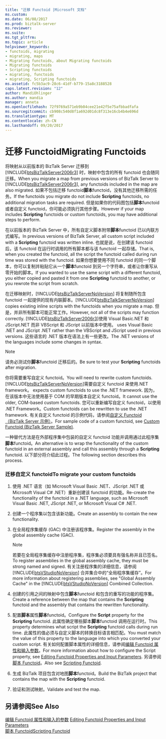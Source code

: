 ```yaml
---
title: "迁移 Functoid |Microsoft 文档"
ms.custom: 
ms.date: 06/08/2017
ms.prod: biztalk-server
ms.reviewer: 
ms.suite: 
ms.tgt_pltfrm: 
ms.topic: article
helpviewer_keywords:
- functoids, migrating
- migrating, maps
- Migrating functoids, about Migrating functoids
- Migrating functoids
- Scripting functoids
- migrating, functoids
- migrating, Scripting functoids
ms.assetid: fc5b3ac9-28c6-41df-b779-15a8c3188528
caps.latest.revision: "12"
author: MandiOhlinger
ms.author: mandia
manager: anneta
ms.openlocfilehash: 72f9769a571eb9b04cee21e42f5e75afbbadfafa
ms.sourcegitcommit: cb908c540d8f1a692d01dc8f313e16cb4b4e696d
ms.translationtype: MT
ms.contentlocale: zh-CN
ms.lasthandoff: 09/20/2017
---
```

# <a name="migrating-functoids"></a><span data-ttu-id="10be8-102">迁移 Functoid</span><span class="sxs-lookup"><span data-stu-id="10be8-102">Migrating Functoids</span></span>
<span data-ttu-id="10be8-103">将映射从以前版本的 BizTalk Server 迁移到 [!INCLUDE[btsBizTalkServer2006r3](../includes/btsbiztalkserver2006r3-md.md)] 时，映射中包含的所有 functoid 也会随同迁移。</span><span class="sxs-lookup"><span data-stu-id="10be8-103">When you migrate a map from previous versions of BizTalk Server to [!INCLUDE[btsBizTalkServer2006r3](../includes/btsbiztalkserver2006r3-md.md)], any functoids included in the map are also migrated.</span></span> <span data-ttu-id="10be8-104">如果不包括迁移 functoid**脚本**functoid，没有其他迁移所需的任务。</span><span class="sxs-lookup"><span data-stu-id="10be8-104">If the functoids you migrate do not include **Scripting** functoids, no additional migration tasks are required.</span></span> <span data-ttu-id="10be8-105">但是如果你的代码图包括**脚本**functoid 或者自定义 functoid，你可能必须执行其他步骤。</span><span class="sxs-lookup"><span data-stu-id="10be8-105">However if your map includes **Scripting** functoids or custom functoids, you may have additional steps to perform.</span></span>  
  
 <span data-ttu-id="10be8-106">在以前版本的 BizTalk Server 中，所有自定义脚本附带**脚本**functoid 已以内联方式编写。</span><span class="sxs-lookup"><span data-stu-id="10be8-106">In previous versions of BizTalk Server, all custom script included with a **Scripting** functoid was written inline.</span></span> <span data-ttu-id="10be8-107">也就是说，在创建该 functoid 后，该 functoid 在运行时调用的所有脚本都与该 functoid 一起存储。</span><span class="sxs-lookup"><span data-stu-id="10be8-107">That is, when you created the functoid, all the script the functoid called during run time was stored with the functoid.</span></span> <span data-ttu-id="10be8-108">如果你想要使用不同 functoid 的同一个脚本，你可以复制并粘贴它从一个**脚本**functoid 到另一个字符串，或者让你重写从零开始的脚本。</span><span class="sxs-lookup"><span data-stu-id="10be8-108">If you wanted to use the same script with a different functoid, you either copied and pasted it from one **Scripting** functoid to another, or you rewrote the script from scratch.</span></span>  
  
 <span data-ttu-id="10be8-109">在迁移映射时，[!INCLUDE[btsBizTalkServerNoVersion](../includes/btsbiztalkservernoversion-md.md)] 将复制随所包含 functoid 一起提供的现有内联脚本。</span><span class="sxs-lookup"><span data-stu-id="10be8-109">[!INCLUDE[btsBizTalkServerNoVersion](../includes/btsbiztalkservernoversion-md.md)] copies existing inline scripts with the functoids when you migrate a map.</span></span> <span data-ttu-id="10be8-110">但是，并非所有脚本可能正常工作。</span><span class="sxs-lookup"><span data-stu-id="10be8-110">However, not all of the scripts may function correctly.</span></span> [!INCLUDE[btsBizTalkServer2006r3](../includes/btsbiztalkserver2006r3-md.md)]<span data-ttu-id="10be8-111">使用 Visual Basic.NET 和 JScript.NET 而非 VBScript 和 JScript 以前版本中使用。</span><span class="sxs-lookup"><span data-stu-id="10be8-111"> uses Visual Basic .NET and JScript .NET rather than the VBScript and JScript used in previous versions.</span></span> <span data-ttu-id="10be8-112">这些语言的 .NET 版本在语法上有一些更改。</span><span class="sxs-lookup"><span data-stu-id="10be8-112">The .NET versions of the languages include some changes in syntax.</span></span>  
  
> [!NOTE]
>  <span data-ttu-id="10be8-113">请务必测试你**脚本**functoid 迁移后的。</span><span class="sxs-lookup"><span data-stu-id="10be8-113">Be sure to test your **Scripting** functoids after migration.</span></span>  
  
 <span data-ttu-id="10be8-114">你将需要重写自定义 functoid。</span><span class="sxs-lookup"><span data-stu-id="10be8-114">You will need to rewrite custom functoids.</span></span> [!INCLUDE[btsBizTalkServerNoVersion](../includes/btsbiztalkservernoversion-md.md)]<span data-ttu-id="10be8-115">需要自定义 functoid 来使用.NET framework。</span><span class="sxs-lookup"><span data-stu-id="10be8-115"> expects custom functoids to use the .NET framework.</span></span> <span data-ttu-id="10be8-116">因为，在该版本中无法使用基于 COM 的早期版本自定义 functoid。</span><span class="sxs-lookup"><span data-stu-id="10be8-116">It cannot use the older, COM-based custom functoids.</span></span> <span data-ttu-id="10be8-117">您可以重新编写自定义 functoid，以使用 .NET Framework。</span><span class="sxs-lookup"><span data-stu-id="10be8-117">Custom functoids can be rewritten to use the .NET framework.</span></span> <span data-ttu-id="10be8-118">有关自定义 functoid 的示例代码，请参阅[自定义 Functoid （BizTalk Server 示例）](../core/custom-functoid-biztalk-server-sample.md)。</span><span class="sxs-lookup"><span data-stu-id="10be8-118">For sample code of a custom functoid, see [Custom Functoid (BizTalk Server Sample)](../core/custom-functoid-biztalk-server-sample.md).</span></span>  
  
 <span data-ttu-id="10be8-119">一种替代方法是在外部程序集中包装的自定义 functoid 功能并调用通过此程序集**脚本**functoid。</span><span class="sxs-lookup"><span data-stu-id="10be8-119">An alternative is to wrap the functionality of the custom functoid in an external assembly and call this assembly through a **Scripting** functoid.</span></span> <span data-ttu-id="10be8-120">以下部分将介绍此过程。</span><span class="sxs-lookup"><span data-stu-id="10be8-120">The following section describes this process.</span></span>  
  
### <a name="to-migrate-your-custom-functoids"></a><span data-ttu-id="10be8-121">迁移自定义 functoid</span><span class="sxs-lookup"><span data-stu-id="10be8-121">To migrate your custom functoids</span></span>  
  
1.  <span data-ttu-id="10be8-122">使用 .NET 语言（如 Microsoft Visual Basic .NET、JScript .NET 或 Microsoft Visual C# .NET）重新创建该 functoid 的功能。</span><span class="sxs-lookup"><span data-stu-id="10be8-122">Re-create the functionality of the functoid in a .NET language, such as Microsoft Visual Basic .NET, JScript .NET, or Microsoft Visual C# .NET.</span></span>  
  
2.  <span data-ttu-id="10be8-123">创建一个程序集以包含该新功能。</span><span class="sxs-lookup"><span data-stu-id="10be8-123">Create an assembly to contain the new functionality.</span></span>  
  
3.  <span data-ttu-id="10be8-124">在全局程序集缓存 (GAC) 中注册该程序集。</span><span class="sxs-lookup"><span data-stu-id="10be8-124">Register the assembly in the global assembly cache (GAC).</span></span>  
  
    > [!NOTE]
    >  <span data-ttu-id="10be8-125">若要在全局程序集缓存中注册程序集，程序集必须要具有强名称并且已签名。</span><span class="sxs-lookup"><span data-stu-id="10be8-125">To register assemblies in the global assembly cache, they must be strong named and signed.</span></span> <span data-ttu-id="10be8-126">有关注册程序集的详细信息，请参阅 [!INCLUDE[btsVStudioNoVersion](../includes/btsvstudionoversion-md.md)] 合并集合中的“全局程序集缓存”。</span><span class="sxs-lookup"><span data-stu-id="10be8-126">For more information about registering assemblies, see "Global Assembly Cache" in the [!INCLUDE[btsVStudioNoVersion](../includes/btsvstudionoversion-md.md)] Combined Collection.</span></span>  
  
4.  <span data-ttu-id="10be8-127">创建的引用之间的映射中包含**脚本**functoid 和包含的重写的功能的程序集。</span><span class="sxs-lookup"><span data-stu-id="10be8-127">Create a reference between the map that contains the **Scripting** functoid and the assembly that contains the rewritten functionality.</span></span>  
  
5.  <span data-ttu-id="10be8-128">配置**脚本**属性**脚本**functoid。</span><span class="sxs-lookup"><span data-stu-id="10be8-128">Configure the **Script** property for the **Scripting** functoid.</span></span> <span data-ttu-id="10be8-129">此属性确定哪些脚本**脚本**functoid 调用在运行时。</span><span class="sxs-lookup"><span data-stu-id="10be8-129">This property determines what script the **Scripting** functoid calls during run time.</span></span> <span data-ttu-id="10be8-130">此属性的值必须与自定义脚本的转换目标语言相匹配。</span><span class="sxs-lookup"><span data-stu-id="10be8-130">You must match the value of this property to the language into which you converted your custom script.</span></span> <span data-ttu-id="10be8-131">有关如何配置脚本属性的详细信息，请参阅[编辑 Functoid 属性和输入参数](../core/editing-functoid-properties-and-input-parameters.md)。</span><span class="sxs-lookup"><span data-stu-id="10be8-131">For more information about how to configure the Script property, see [Editing Functoid Properties and Input Parameters](../core/editing-functoid-properties-and-input-parameters.md).</span></span> <span data-ttu-id="10be8-132">另请参阅[脚本 Functoid](../core/scripting-functoid.md)。</span><span class="sxs-lookup"><span data-stu-id="10be8-132">Also see [Scripting Functoid](../core/scripting-functoid.md).</span></span>  
  
6.  <span data-ttu-id="10be8-133">生成 BizTalk 项目包含对地图**脚本**functoid。</span><span class="sxs-lookup"><span data-stu-id="10be8-133">Build the BizTalk project that contains the map with the **Scripting** functoid.</span></span>  
  
7.  <span data-ttu-id="10be8-134">验证和测试映射。</span><span class="sxs-lookup"><span data-stu-id="10be8-134">Validate and test the map.</span></span>  
  
## <a name="see-also"></a><span data-ttu-id="10be8-135">另请参阅</span><span class="sxs-lookup"><span data-stu-id="10be8-135">See Also</span></span>  
 <span data-ttu-id="10be8-136">[编辑 Functoid 属性和输入的参数](../core/editing-functoid-properties-and-input-parameters.md) </span><span class="sxs-lookup"><span data-stu-id="10be8-136">[Editing Functoid Properties and Input Parameters](../core/editing-functoid-properties-and-input-parameters.md) </span></span>  
 [<span data-ttu-id="10be8-137">脚本 Functoid</span><span class="sxs-lookup"><span data-stu-id="10be8-137">Scripting Functoid</span></span>](../core/scripting-functoid.md)